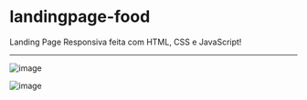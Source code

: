 # landingpage-food
Landing Page Responsiva feita com HTML, CSS e JavaScript!

---------------------------


![image](https://github.com/lari-nunes/landingpage-food/assets/113475767/09a2e98f-98be-43f3-96c9-66f1059aebd1)

![image](https://github.com/lari-nunes/landingpage-food/assets/113475767/dce75919-eaa4-4d9c-82c6-6170e2f3b53e)




